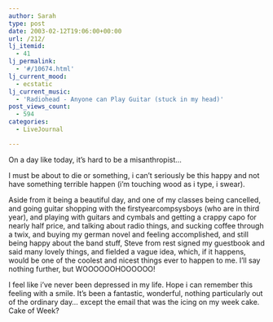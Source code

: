 ```yaml
---
author: Sarah
type: post
date: 2003-02-12T19:06:00+00:00
url: /212/
lj_itemid:
  - 41
lj_permalink:
  - '#/10674.html'
lj_current_mood:
  - ecstatic
lj_current_music:
  - 'Radiohead - Anyone can Play Guitar (stuck in my head)'
post_views_count:
  - 594
categories:
  - LiveJournal

---
```

On a day like today, it&#8217;s hard to be a misanthropist&#8230;
  
I must be about to die or something, i can&#8217;t seriously be this happy and not have something terrible happen (i&#8217;m touching wood as i type, i swear).
  
Aside from it being a beautiful day, and one of my classes being cancelled, and going guitar shopping with the firstyearcompsysboys (who are in third year), and playing with guitars and cymbals and getting a crappy capo for nearly half price, and talking about radio things, and sucking coffee through a twix, and buying my german novel and feeling accomplished, and still being happy about the band stuff, Steve from rest signed my guestbook and said many lovely things, and fielded a vague idea, which, if it happens, would be one of the coolest and nicest things ever to happen to me. I&#8217;ll say nothing further, but WOOOOOOHOOOOOO!
  
I feel like i&#8217;ve never been depressed in my life. Hope i can remember this feeling with a smile. It&#8217;s been a fantastic, wonderful, nothing particularly out of the ordinary day&#8230; except the email that was the icing on my week cake. Cake of Week?